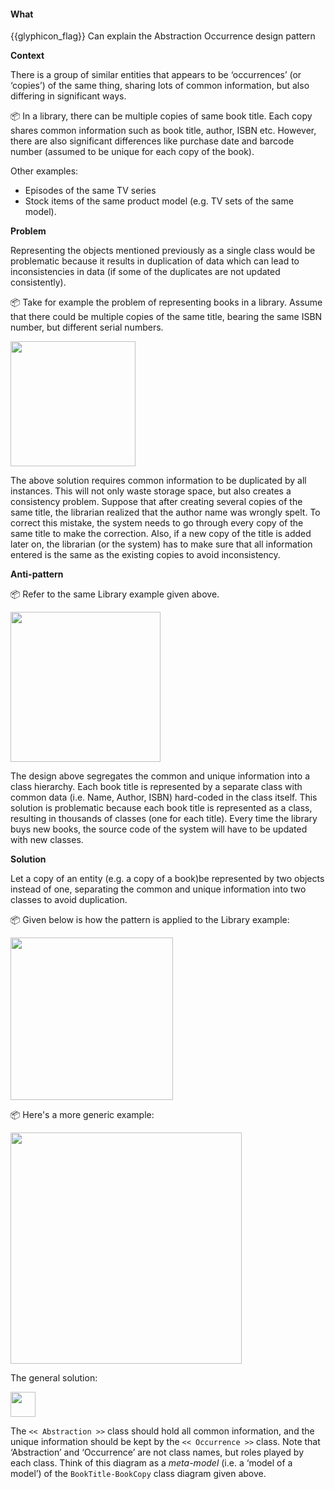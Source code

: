 <div id="title">

#### What

</div>

<span id="prereqs"></span>

<span id="outcomes">{{glyphicon_flag}} Can explain the Abstraction Occurrence design pattern</span>

<div id="body">

**Context**

There is a group of similar entities that appears to be ‘occurrences’ (or ‘copies’) of the same thing, sharing lots of common information, but also differing in significant ways.

<tip-box>

:package: In a library, there can be multiple copies of same book title. Each copy shares common information such as book title, author, ISBN etc. However, there are also significant differences like purchase date and barcode number (assumed to be unique for each copy of the book).

Other examples:

* Episodes of the same TV series
* Stock items of the same product model (e.g. TV sets of the same model).

</tip-box>

**Problem**

Representing the objects mentioned previously as a single class would be problematic because it results in duplication of data which can lead to inconsistencies in data (if some of the duplicates are not updated consistently).

<tip-box>

:package: Take for example the problem of representing books in a library. Assume that there could be multiple copies of the same title, bearing the same ISBN number, but different serial numbers.

<img src="{{baseUrl}}/designPatterns/abstractionOccurrence/what/images/book.png" height="200" />
<p/>

The above solution requires common information to be duplicated by all instances. This will not only waste storage space, but also creates a consistency problem. Suppose that after creating several copies of the same title, the librarian realized that the author name was wrongly spelt. To correct this mistake, the system needs to go through every copy of the same title to make the correction. Also, if a new copy of the title is added later on, the librarian (or the system) has to make sure that all information entered is the same as the existing copies to avoid inconsistency.

</tip-box>

**Anti-pattern**



<tip-box>

:package: Refer to the same Library example given above.

<img src="{{baseUrl}}/designPatterns/abstractionOccurrence/what/images/bookFriends.png" height="240" />
<p/>

The design above segregates the common and unique information into a class hierarchy. Each book title is represented by a separate class with common data (i.e. Name, Author, ISBN) hard-coded in the class itself. This solution is problematic because each book title is represented as a class, resulting in thousands of classes (one for each title). Every time the library buys new books, the source code of the system will have to be updated with new classes.

</tip-box>

**Solution**

Let a copy of an entity (e.g. a copy of a book)be represented by two objects instead of one, separating the common and unique information into two classes to avoid duplication.

<tip-box>

:package: Given below is how the pattern is applied to the Library example:

<img src="{{baseUrl}}/designPatterns/abstractionOccurrence/what/images/bookTitleBookCopy.png" height="260" />
<p/>

:package: Here's a more generic example:

<img src="{{baseUrl}}/designPatterns/abstractionOccurrence/what/images/beforeAfter.png" height="370" />
<p/>

</tip-box>

The general solution:

<img src="{{baseUrl}}/designPatterns/abstractionOccurrence/what/images/abstractionOccurrence.png" height="40" />
<p/>

The `<< Abstraction >>` class should hold all common information, and the unique information should be kept by the `<< Occurrence >>` class. Note that ‘Abstraction’ and ‘Occurrence’ are not class names, but roles played by each class. Think of this diagram as a _meta-model_ (i.e. a ‘model of a model’) of the `BookTitle-BookCopy` class diagram given above.

</div>

<div id="extras">

<include src="exercises.md" />

</div>